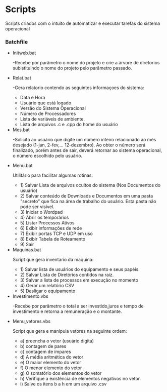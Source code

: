 # Scripts
Scripts criados com o intuito de automatizar e executar tarefas do sistema operacional 
<br/>
<h3>Batchfile</h3>
<ul>
  <li>Initweb.bat</li>
  <p>-Recebe por parâmetro o nome do projeto e crie a árvore de diretorios subistituindo o nome do projeto pelo parâmetro passado.</p>
  
  <li>Relat.bat</li>
  
  <p>-Gera relatorio contendo as seguintes informaçoes do sistema:</p>
     <ul>
         <li>Data e Hora </li>
         <li>Usuário que está logado</li>
         <li>Versão do Sistema Operacional</li>
         <li>Número de Processadores</li>
         <li>Lista de variáveis de ambiente.</li>
         <li>Lista de arquivos .c e .cpp do home do usuário</li>
     </ul>

  <li>Mes.bat</li>
      <p>-Solicita ao usuário que digite um número inteiro relacionado ao mês desejado (1-jan, 2-fev,... 12-dezembro). Ao obter o número será finalizado,                           porém antes de sair, deverá retornar ao sistema operacional, o número escolhido pelo usuário.</p> 
  <li>Menu.bat</li>
      <p>Utilitário para facilitar algumas rotinas:</p>
      <ul>
          <li>1) Salvar Lista de arquivos ocultos do sistema (Nos Documentos do usuário)</li>
          <li>2) Salvar conteúdo de Downloads e Documentos em uma pasta "secreto" que fica na área de trabalho do usuário. Esta pasta não pode ser visível.</li>
          <li>3) Iniciar o Wordpad</li>
          <li>4) Abrir os temporários</li>
          <li>5) Listar Processos Ativos</li>
          <li>6) Exibir informações de rede</li>
          <li>7) Exibir portas TCP e UDP em uso</li>
          <li>8) Exibir Tabela de Roteamento</li>
          <li>9) Sair</li>
      </ul>
  <li>Maquinas.bat</li>
    <p>Script que gera inventario da maquina:</p>
        <ul>
            <li>1) Salvar lista de usuários do equipamento e seus papéis.</li>
            <li>2) Salvar Lista de Diretórios contidos na raiz.</li>
            <li>3) Salvar a lista de processos em execução no momento</li>
            <li>4) Gerar um relatório CSV</li>
            <li>5) Desligar o equipamento</li>
       </ul>   
       
  <li>Investimento.vbs</li>
      <p>-Recebe por parâmetro o total a ser investido,juros e tempo de investimento e retorna a remuneração e o montante.</p>
  <li>Menu_vetores.vbs</li>
    <p>Script que gera e manipula vetores na seguinte ordem:</p>
      <ul>
            <li>a) preencha o vetor (usuário digita)</li>
            <li>b) contagem de pares</li>
            <li>c) contagem de ímpares</li>
            <li>d) A média aritmética do vetor</li>
            <li>e) O maior elemento do vetor</li>
            <li>f) O menor elemento do vetor</li>
            <li>g) O somatório dos elementos do vetor</li>
            <li>h) Verifique a existência de elementos negativos no vetor.</li>
            <li>i) Salve os itens b a h em um arquivo .csv </li>
       </ul>   
</ul>


